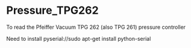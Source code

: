 # Pressure_TPG262

To read the Pfeiffer Vacuum TPG 262 (also TPG 261) pressure controller

Need to install pyserial://sudo apt-get install python-serial
